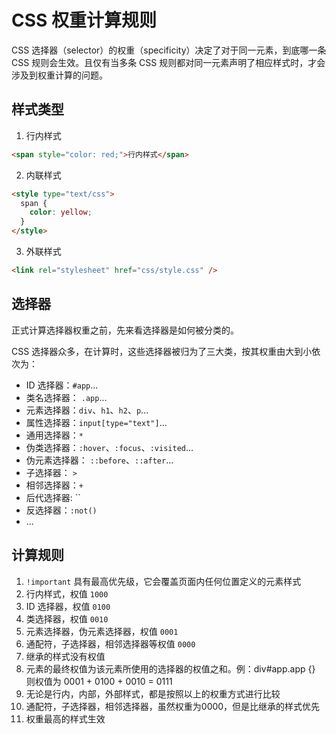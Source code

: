 # CSS 权重计算规则

CSS 选择器（selector）的权重（specificity）决定了对于同一元素，到底哪一条 CSS 规则会生效。且仅有当多条 CSS 规则都对同一元素声明了相应样式时，才会涉及到权重计算的问题。

## 样式类型

1. 行内样式

```html
<span style="color: red;">行内样式</span>
```

2. 内联样式

```html
<style type="text/css">
  span {
    color: yellow;
  }
</style>
```

3. 外联样式

```html
<link rel="stylesheet" href="css/style.css" />
```

## 选择器

正式计算选择器权重之前，先来看选择器是如何被分类的。

CSS 选择器众多，在计算时，这些选择器被归为了三大类，按其权重由大到小依次为：

- ID 选择器：`#app`...
- 类名选择器： `.app`...
- 元素选择器：`div`、`h1`、`h2`、`p`...
- 属性选择器：`input[type="text"]`...
- 通用选择器：`*`
- 伪类选择器：`:hover`、`:focus`、`:visited`...
- 伪元素选择器： `::before`、`::after`...
- 子选择器： `>`
- 相邻选择器：`+`
- 后代选择器: ``
- 反选择器：`:not()`
- ...

## 计算规则

1. `!important` 具有最高优先级，它会覆盖页面内任何位置定义的元素样式
2. 行内样式，权值 `1000`
3. ID 选择器，权值 `0100`
4. 类选择器，权值 `0010`
5. 元素选择器，伪元素选择器，权值 `0001`
6. 通配符，子选择器，相邻选择器等权值 `0000`
7. 继承的样式没有权值
8. 元素的最终权值为该元素所使用的选择器的权值之和。例：div#app.app {} 则权值为 0001 + 0100 + 0010 = 0111
9. 无论是行内，内部，外部样式，都是按照以上的权重方式进行比较
10. 通配符，子选择器，相邻选择器，虽然权重为0000，但是比继承的样式优先
11. 权重最高的样式生效